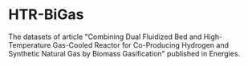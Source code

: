 # HTR-BiGas
The datasets of article "Combining Dual Fluidized Bed and High-Temperature Gas-Cooled Reactor for Co-Producing Hydrogen and Synthetic Natural Gas by Biomass Gasification" published in Energies.
